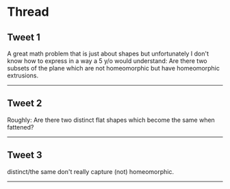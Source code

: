 # Thread

## Tweet 1

A great math problem that is just about shapes but unfortunately I don't know how to express in a way a 5 y/o would understand: Are there two subsets of the plane which are not homeomorphic but have homeomorphic extrusions.

---

## Tweet 2

Roughly: Are there two distinct flat shapes which become the same when fattened?

---

## Tweet 3

distinct/the same don't really capture (not) homeomorphic.

---

